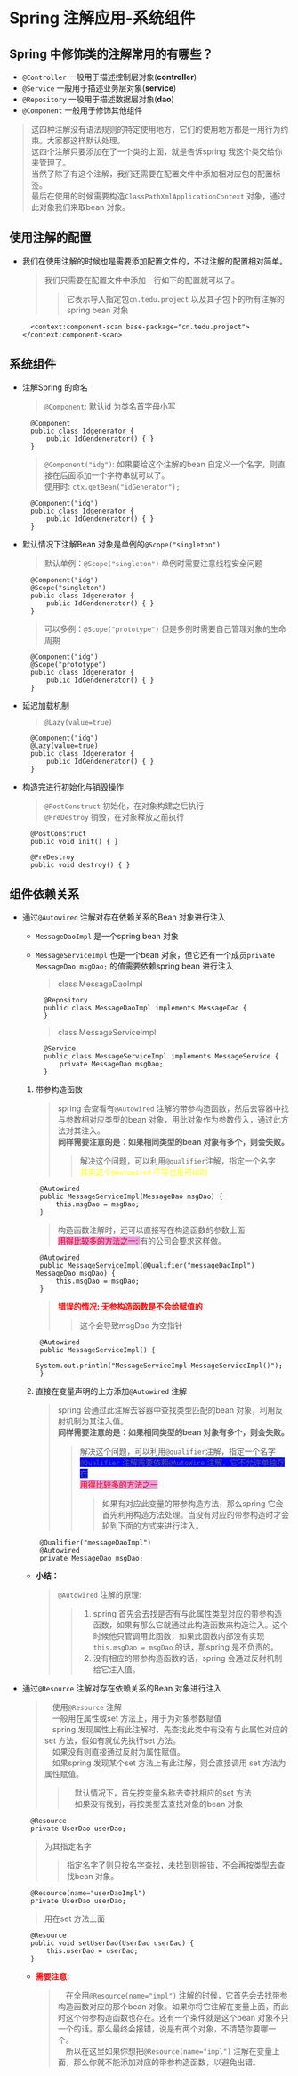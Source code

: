 # Spring 注解应用-系统组件

## Spring 中修饰类的注解常用的有哪些？
- `@Controller` 一般用于描述控制层对象(**controller**)
- `@Service` 一般用于描述业务层对象(**service**)
- `@Repository` 一般用于描述数据层对象(**dao**)
- `@Component` 一般用于修饰其他组件
> 这四种注解没有语法规则的特定使用地方，它们的使用地方都是一用行为约束。大家都这样默认处理。<br>
> 这四个注解只要添加在了一个类的上面，就是告诉spring 我这个类交给你来管理了。<br>
> 当然了除了有这个注解，我们还需要在配置文件中添加相对应包的配置标签。<br>
> 最后在使用的时候需要构造`ClassPathXmlApplicationContext` 对象，通过此对象我们来取bean 对象。<br>

## 使用注解的配置
- 我们在使用注解的时候也是需要添加配置文件的，不过注解的配置相对简单。
    > 我们只需要在配置文件中添加一行如下的配置就可以了。
    >> 它表示导入指定包`cn.tedu.project` 以及其子包下的所有注解的spring bean 对象

        <context:component-scan base-package="cn.tedu.project"></context:component-scan>

## 系统组件
- 注解Spring 的命名
    > `@Component`: 默认id 为类名首字母小写 <br />

        @Component
        public class Idgenerator {
            public IdGendenerator() { }
        }
    > `@Component("idg")`: 如果要给这个注解的bean 自定义一个名字，则直接在后面添加一个字符串就可以了。 <br />
    > 使用时: `ctx.getBean("idGenerator");` <br />

        @Component("idg")
        public class Idgenerator {
            public IdGendenerator() { }
        }

- 默认情况下注解Bean 对象是单例的`@Scope("singleton")`
    > 默认单例：`@Scope("singleton")` 单例时需要注意线程安全问题 <br />

        @Component("idg")
        @Scope("singleton")
        public class Idgenerator {
            public IdGendenerator() { }
        }
    > 可以多例：`@Scope("prototype")` 但是多例时需要自己管理对象的生命周期 <br />

        @Component("idg")
        @Scope("prototype")
        public class Idgenerator {
            public IdGendenerator() { }
        }
- 延迟加载机制
    > `@Lazy(value=true)`

        @Component("idg")
        @Lazy(value=true)
        public class Idgenerator {
            public IdGendenerator() { }
        }
- 构造完进行初始化与销毁操作
    > `@PostConstruct` 初始化，在对象构建之后执行 <br />
    > `@PreDestroy` 销毁，在对象释放之前执行 <br />

        @PostConstruct
        public void init() { }

        @PreDestroy
        public void destroy() { }

## 组件依赖关系
- 通过`@Autowired` 注解对存在依赖关系的Bean 对象进行注入
    - `MessageDaoImpl` 是一个spring bean 对象
    - `MessageServiceImpl` 也是一个bean 对象，但它还有一个成员`private MessageDao msgDao;` 的值需要依赖spring bean 进行注入
        > class MessageDaoImpl

            @Repository
            public class MessageDaoImpl implements MessageDao {
            }
        > class MessageServiceImpl

            @Service
            public class MessageServiceImpl implements MessageService {
                private MessageDao msgDao;
            }
    1. 带参构造函数
        > spring 会查看有`@Autowired` 注解的带参构造函数，然后去容器中找与参数相对应类型的bean 对象，用此对象作为参数传入，通过此方法对其注入。<br>
        > **同样需要注意的是：如果相同类型的bean 对象有多个，则会失败。**
        >> 解决这个问题，可以利用`@qualifier`注解，指定一个名字<br>
        >> <span style="color:yellow">其实这个`@Autowired` 不写也是可以的</span><br>

            @Autowired
            public MessageServiceImpl(MessageDao msgDao) {
                this.msgDao = msgDao;
            }
        > 构造函数注解时，还可以直接写在构造函数的参数上面<br>
        > <span style="color: red; background-color:#DDA0DD">用得比较多的方法之一: </span>有的公司会要求这样做。<br>

            @Autowired
            public MessageServiceImpl(@Qualifier("messageDaoImpl") MessageDao msgDao) {
                this.msgDao = msgDao;
            }
        > **<span style="color:red">错误的情况: 无参构造函数是不会给赋值的</span>**
        >> 这个会导致msgDao 为空指针<br>
        >> 

            @Autowired
            public MessageServiceImpl() {
                System.out.println("MessageServiceImpl.MessageServiceImpl()");
            }
    2. 直接在变量声明的上方添加`@Autowired` 注解
        > spring 会通过此注解去容器中查找类型匹配的bean 对象，利用反射机制为其注入值。<br>
        > **同样需要注意的是：如果相同类型的bean 对象有多个，则会失败。**
        >> 解决这个问题，可以利用`@qualifier`注解，指定一个名字<br>
        >> <span style="background-color:#00F">`@Qualifier` 注解需要依赖`@AutoWire` 注解，它不允许单独存在</span> <br>
        >> <span style="color: red; background-color:#DDA0DD">用得比较多的方法之一</span><br>
        >>> 如果有对应此变量的带参构造方法，那么spring 它会首先利用构造方法处理。当没有对应的带参构造时才会轮到下面的方式来进行注入。<br>

            @Qualifier("messageDaoImpl")
            @Autowired
            private MessageDao msgDao;

    - **小结：**
        > `@Autowired` 注解的原理: 
        >> 1. spring 首先会去找是否有与此属性类型对应的带参构造函数，如果有那么它就通过此构造函数来构造注入。这个时候他只管调用此函数，如果此函数内部没有实现`this.msgDao = msgDao` 的话，那spring 是不负责的。<br>
        >> 2. 没有相应的带参构造函数的话，spring 会通过反射机制给它注入值。<br>

- 通过`@Resource` 注解对存在依赖关系的Bean 对象进行注入
    > &emsp;使用`@Resource` 注解<br>
    > &emsp;一般用在属性或set 方法上，用于为对象参数赋值<br>
    > &emsp;spring 发现属性上有此注解时，先查找此类中有没有与此属性对应的set 方法，假如有就优先执行set 方法。<br>
    > &emsp;如果没有则直接通过反射为属性赋值。<br>
    > &emsp;如果spring 发现某个set 方法上有此注解，则会直接调用 set 方法为属性赋值。<br>
    >> &emsp;默认情况下，首先按变量名称去查找相应的set 方法<br>
    >> &emsp;如果没有找到，再按类型去查找对象的bean 对象<br>

        @Resource
        private UserDao userDao;
    > 为其指定名字<br>
    >> 指定名字了则只按名字查找，未找到则报错，不会再按类型去查找bean 对象。<br>

        @Resource(name="userDaoImpl")
        private UserDao userDao;

    > 用在set 方法上面<br>

        @Resource
        public void setUserDao(UserDao userDao) {
            this.userDao = userDao;
        }
    - **<span style="color:red">需要注意:</span>**
        > &emsp;在全用`@Resource(name="impl")` 注解的时候，它首先会去找带参构造函数对应的那个bean 对象。如果你将它注解在变量上面，而此时这个带参构造函数也存在。还有一个条件就是这个bean 对象不只一个的话。那么最终会报错，说是有两个对象，不清楚你要哪一个。<br>
        > &emsp;所以在这里如果你想把`@Resource(name="impl")` 注解在变量上面，那么你就不能添加对应的带参构造函数，以避免出错。<br>


